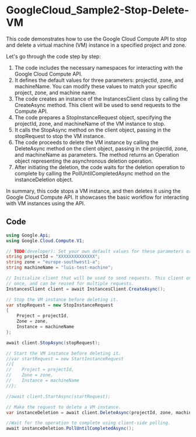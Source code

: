 # GoogleCloud_Sample2-Stop-Delete-VM

This code demonstrates how to use the Google Cloud Compute API to stop and delete a virtual machine (VM) instance in a specified project and zone.

Let's go through the code step by step:

1. The code includes the necessary namespaces for interacting with the Google Cloud Compute API.
2. It defines the default values for three parameters: projectId, zone, and machineName. You can modify these values to match your specific project, zone, and machine name.
3. The code creates an instance of the InstancesClient class by calling the CreateAsync method. This client will be used to send requests to the Compute API.
4. The code prepares a StopInstanceRequest object, specifying the projectId, zone, and machineName of the VM instance to stop.
5. It calls the StopAsync method on the client object, passing in the stopRequest to stop the VM instance.
6. The code proceeds to delete the VM instance by calling the DeleteAsync method on the client object, passing in the projectId, zone, and machineName as parameters. The method returns an Operation object representing the asynchronous deletion operation.
7. After initiating the deletion, the code waits for the deletion operation to complete by calling the PollUntilCompletedAsync method on the instanceDeletion object.

In summary, this code stops a VM instance, and then deletes it using the Google Cloud Compute API. It showcases the basic workflow for interacting with VM instances using the API.

## Code

```csharp
using Google.Api;
using Google.Cloud.Compute.V1;

// TODO(developer): Set your own default values for these parameters or pass different values when calling this method.
string projectId = "XXXXXXXXXXXXXX";
string zone = "europe-southwest1-a";
string machineName = "luis-test-machine";

// Initialize client that will be used to send requests. This client only needs to be created
// once, and can be reused for multiple requests.
InstancesClient client = await InstancesClient.CreateAsync();

// Stop the VM instance before deleting it.
var stopRequest = new StopInstanceRequest
{
    Project = projectId,
    Zone = zone,
    Instance = machineName
};

await client.StopAsync(stopRequest);

// Start the VM instance before deleting it.
//var startRequest = new StartInstanceRequest
//{
//    Project = projectId,
//    Zone = zone,
//    Instance = machineName
//};

//await client.StartAsync(startRequest);

// Make the request to delete a VM instance.
var instanceDeletion = await client.DeleteAsync(projectId, zone, machineName);

//Wait for the operation to complete using client-side polling.
await instanceDeletion.PollUntilCompletedAsync();
```

